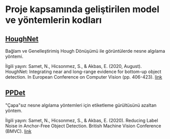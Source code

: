 #  Proje kapsamında geliştirilen model ve yöntemlerin kodları

## [HoughNet](https://github.com/nerminsamet/houghnet) 

Bağlam ve Genelleştirimiş Hough Dönüşümü ile görüntülerde nesne algılama yöntemi. 

İlgili yayın: Samet, N., Hicsonmez, S., & Akbas, E. (2020, August). HoughNet: Integrating near and long-range evidence for bottom-up object detection. In European Conference on Computer Vision (pp. 406-423).  [link](https://link.springer.com/chapter/10.1007/978-3-030-58595-2_25)

## [PPDet](https://github.com/nerminsamet/ppdet)

"Çapa"sız nesne algılama yöntemleri için etiketleme gürültüsünü azaltan yöntem. 

İlgili yayın: Samet, N., Hicsonmez, S., & Akbas, E. (2020). Reducing Label Noise in Anchor-Free Object Detection. British Machine Vision Conference (BMVC). [link](https://www.bmvc2020-conference.com/conference/papers/paper_0737.html)
